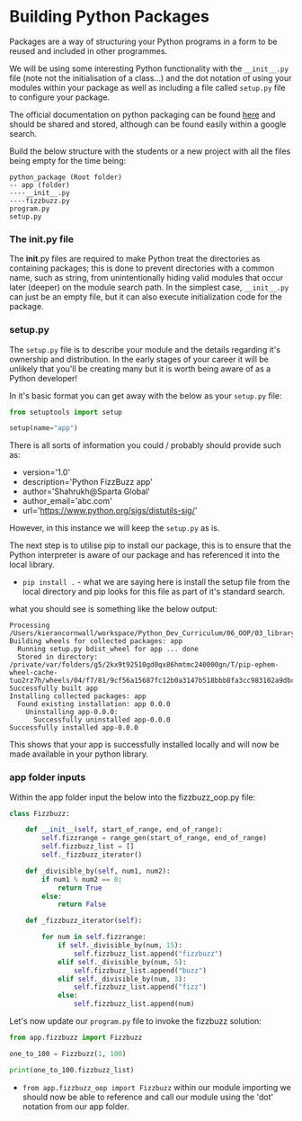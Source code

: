 # Building Python Packages

Packages are a way of structuring your Python programs in a form to be reused and included in other programmes.

We will be using some interesting Python functionality with the `__init__.py` file (note not the initialisation of a class...) and the dot notation of using your modules within your package as well as including a file called `setup.py` file to configure your package.

The official documentation on python packaging can be found [here](https://python-packaging.readthedocs.io/en/latest/minimal.html) and should be shared and stored, although can be found easily within a google search.

Build the below structure with the students or a new project with all the files being empty for the time being:

```text
python_package (Root folder)
-- app (folder)
----__init__.py
----fizzbuzz.py
program.py
setup.py
``` 

### The __init__.py file

The __init__.py files are required to make Python treat the directories as containing packages; this is done to prevent directories with a common name, such as string, from unintentionally hiding valid modules that occur later (deeper) on the module search path. In the simplest case, `__init__.py` can just be an empty file, but it can also execute initialization code for the package.

### setup.py

The `setup.py` file is to describe your module and the details regarding it's ownership and distribution. In the early stages of your career it will be unlikely that you'll be creating many but it is worth being aware of as a Python developer!

In it's basic format you can get away with the below as your `setup.py` file:

```python
from setuptools import setup

setup(name="app")
```

There is all sorts of information you could / probably should provide such as:

* version='1.0'
* description='Python FizzBuzz app'
* author='Shahrukh@Sparta Global'
* author_email='abc.com'
* url='https://www.python.org/sigs/distutils-sig/'

However, in this instance we will keep the `setup.py` as is.

The next step is to utilise pip to install our package, this is to ensure that the Python interpreter is aware of our package and has referenced it into the local library.

* `pip install .` - what we are saying here is install the setup file from the local directory and pip looks for this file as part of it's standard search.

what you should see is something like the below output:

```text
Processing /Users/kierancornwall/workspace/Python_Dev_Curriculum/06_OOP/03_library_modules_&_packages/python_package
Building wheels for collected packages: app
  Running setup.py bdist_wheel for app ... done
  Stored in directory: /private/var/folders/g5/2kx9t92510gd0qx86hmtmc240000gn/T/pip-ephem-wheel-cache-tuo2rz7h/wheels/04/f7/81/9cf56a15687fc12b0a3147b518bbb8fa3cc983102a9dbcfa3d
Successfully built app
Installing collected packages: app
  Found existing installation: app 0.0.0
    Uninstalling app-0.0.0:
      Successfully uninstalled app-0.0.0
Successfully installed app-0.0.0
```

This shows that your app is successfully installed locally and will now be made available in your python library.


### app folder inputs


Within the app folder input the below into the fizzbuzz_oop.py file:

```python
class Fizzbuzz:

    def __init__(self, start_of_range, end_of_range):
        self.fizzrange = range_gen(start_of_range, end_of_range)
        self.fizzbuzz_list = []
        self._fizzbuzz_iterator()

    def _divisible_by(self, num1, num2):
        if num1 % num2 == 0:
            return True
        else:
            return False

    def _fizzbuzz_iterator(self):

        for num in self.fizzrange:
            if self._divisible_by(num, 15):
                self.fizzbuzz_list.append("fizzbuzz")
            elif self._divisible_by(num, 5):
                self.fizzbuzz_list.append("buzz")
            elif self._divisible_by(num, 3):
                self.fizzbuzz_list.append("fizz")
            else:
                self.fizzbuzz_list.append(num)
```


Let's now update our `program.py` file to invoke the fizzbuzz solution:

```python
from app.fizzbuzz import Fizzbuzz

one_to_100 = Fizzbuzz(1, 100)

print(one_to_100.fizzbuzz_list)
```

* `from app.fizzbuzz_oop import Fizzbuzz` within our module importing we should now be able to reference and call our module using the 'dot' notation from our app folder.
```